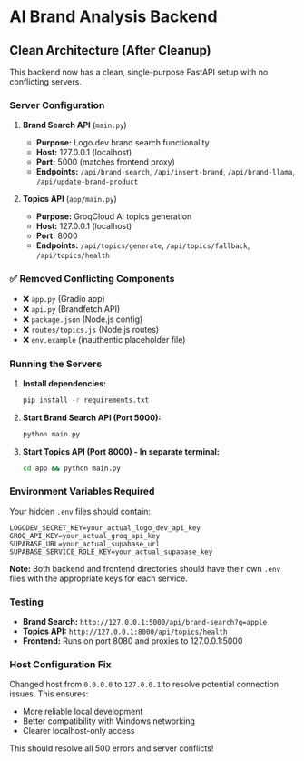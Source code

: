 # AI Brand Analysis Backend

## Clean Architecture (After Cleanup)

This backend now has a clean, single-purpose FastAPI setup with no conflicting servers.

### Server Configuration

1. **Brand Search API** (`main.py`)
   - **Purpose:** Logo.dev brand search functionality 
   - **Host:** 127.0.0.1 (localhost)
   - **Port:** 5000 (matches frontend proxy)
   - **Endpoints:** `/api/brand-search`, `/api/insert-brand`, `/api/brand-llama`, `/api/update-brand-product`

2. **Topics API** (`app/main.py`) 
   - **Purpose:** GroqCloud AI topics generation
   - **Host:** 127.0.0.1 (localhost)
   - **Port:** 8000
   - **Endpoints:** `/api/topics/generate`, `/api/topics/fallback`, `/api/topics/health`

### ✅ Removed Conflicting Components

- ❌ `app.py` (Gradio app)
- ❌ `api.py` (Brandfetch API)  
- ❌ `package.json` (Node.js config)
- ❌ `routes/topics.js` (Node.js routes)
- ❌ `env.example` (inauthentic placeholder file)

### Running the Servers

1. **Install dependencies:**
   ```bash
   pip install -r requirements.txt
   ```

2. **Start Brand Search API (Port 5000):**
   ```bash
   python main.py
   ```

3. **Start Topics API (Port 8000) - In separate terminal:**
   ```bash
   cd app && python main.py
   ```

### Environment Variables Required

Your hidden `.env` files should contain:
```
LOGODEV_SECRET_KEY=your_actual_logo_dev_api_key
GROQ_API_KEY=your_actual_groq_api_key
SUPABASE_URL=your_actual_supabase_url
SUPABASE_SERVICE_ROLE_KEY=your_actual_supabase_key
```

**Note:** Both backend and frontend directories should have their own `.env` files with the appropriate keys for each service.

### Testing

- **Brand Search:** `http://127.0.0.1:5000/api/brand-search?q=apple`
- **Topics API:** `http://127.0.0.1:8000/api/topics/health`
- **Frontend:** Runs on port 8080 and proxies to 127.0.0.1:5000

### Host Configuration Fix

Changed host from `0.0.0.0` to `127.0.0.1` to resolve potential connection issues. This ensures:
- More reliable local development
- Better compatibility with Windows networking
- Clearer localhost-only access

This should resolve all 500 errors and server conflicts! 